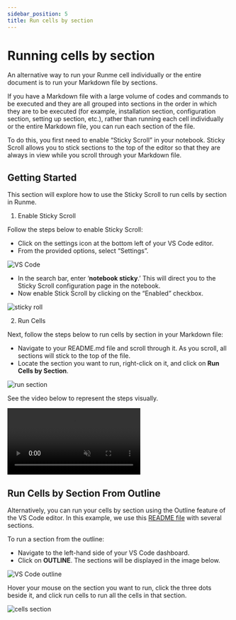 ```yaml
---
sidebar_position: 5
title: Run cells by section
---
```


# Running cells by section

An alternative way to run your Runme cell individually or the entire document is to run your Markdown file by sections.

If you have a Markdown file with a large volume of codes and commands to be executed and they are all grouped into sections in the order in which they are to be executed (for example, installation section, configuration section, setting up section, etc.), rather than running each cell individually or the entire Markdown file, you can run each section of the file.

To do this, you first need to enable “Sticky Scroll” in your notebook. Sticky Scroll allows you to stick sections to the top of the editor so that they are always in view while you scroll through your Markdown file.

## **Getting Started**

This section will explore how to use the Sticky Scroll to run cells by section in Runme.

1. Enable Sticky Scroll

Follow the steps below to enable Sticky Scroll:

- Click on the settings icon at the bottom left of your VS Code editor.
- From the provided options, select “Settings”.

![VS Code](../../static/img/guide-page/runme-vscode-setting.png)

- In the search bar, enter ‘**notebook sticky**.’ This will direct you to the Sticky Scroll configuration page in the notebook.
- Now enable Stick Scroll by clicking on the “Enabled” checkbox.

![sticky roll](../../static/img/guide-page/stickyroll.png)

2. Run Cells

Next, follow the steps below to run cells by section in your Markdown file:

- Navigate to your README.md file and scroll through it. As you scroll, all sections will stick to the top of the file.
- Locate the section you want to run, right-click on it, and click on **Run Cells by Section**.

![run section](../../static/img/guide-page/runme-cellsection.png)

See the video below to represent the steps visually.

<video autoPlay loop muted playsInline controls>
  <source src="/videos/cellsection.mp4" type="video/mp4" />
  <source src="/videos/cellsection.webm" type="video/webm" />
</video>

## **Run Cells by Section From Outline**

Alternatively, you can run your cells by section using the Outline feature of the VS Code editor. In this example, we use this [README file](https://github.com/stateful/blog-examples/blob/main/kubernetes/k8s-secret/sealed-secret/Mac-sealedsecret.md) with several sections.

To run a section from the outline:

- Navigate to the left-hand side of your VS Code dashboard.
- Click on **OUTLINE**. The sections will be displayed in the image below.

![VS Code outline](../../static/img/guide-page/runme-vscode-outline.png)

Hover your mouse on the section you want to run, click the three dots beside it, and click run cells to run all the cells in that section.

![cells section](../../static/img/guide-page/cellssection.png)
